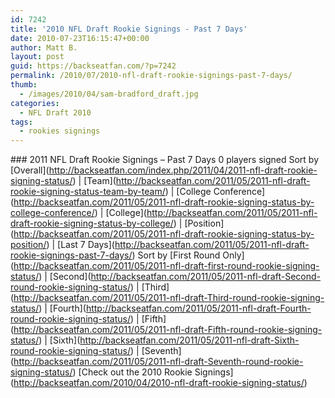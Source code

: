 ```yaml
---
id: 7242
title: '2010 NFL Draft Rookie Signings - Past 7 Days'
date: 2010-07-23T16:15:47+00:00
author: Matt B.
layout: post
guid: https://backseatfan.com/?p=7242
permalink: /2010/07/2010-nfl-draft-rookie-signings-past-7-days/
thumb:
  - /images/2010/04/sam-bradford_draft.jpg
categories:
  - NFL Draft 2010
tags:
  - rookies signings
---
```


\### 2011 NFL Draft Rookie Signings – Past 7 Days 0 players signed Sort by \[Overall\](http://backseatfan.com/index.php/2011/04/2011-nfl-draft-rookie-signing-status/) | \[Team\](http://backseatfan.com/2011/05/2011-nfl-draft-rookie-signing-status-team-by-team/) | \[College Conference\](http://backseatfan.com/2011/05/2011-nfl-draft-rookie-signing-status-by-college-conference/) | \[College\](http://backseatfan.com/2011/05/2011-nfl-draft-rookie-signing-status-by-college/) | \[Position\](http://backseatfan.com/2011/05/2011-nfl-draft-rookie-signing-status-by-position/) | \[Last 7 Days\](http://backseatfan.com/2011/05/2011-nfl-draft-rookie-signings-past-7-days/) Sort by \[First Round Only\](http://backseatfan.com/2011/05/2011-nfl-draft-first-round-rookie-signing-status/) | \[Second\](http://backseatfan.com/2011/05/2011-nfl-draft-Second-round-rookie-signing-status/) | \[Third\](http://backseatfan.com/2011/05/2011-nfl-draft-Third-round-rookie-signing-status/) | \[Fourth\](http://backseatfan.com/2011/05/2011-nfl-draft-Fourth-round-rookie-signing-status/) | \[Fifth\](http://backseatfan.com/2011/05/2011-nfl-draft-Fifth-round-rookie-signing-status/) | \[Sixth\](http://backseatfan.com/2011/05/2011-nfl-draft-Sixth-round-rookie-signing-status/) | \[Seventh\](http://backseatfan.com/2011/05/2011-nfl-draft-Seventh-round-rookie-signing-status/) \[Check out the 2010 Rookie Signings\](http://backseatfan.com/2010/04/2010-nfl-draft-rookie-signing-status/)
